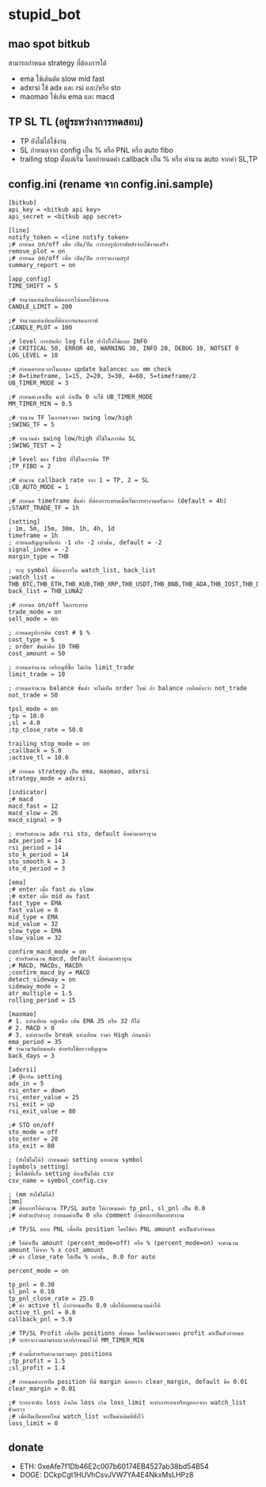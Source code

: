 # stupid_bot

## mao spot bitkub
สามารถกำหนด strategy ที่ต้องการได้
- ema ใช้เส้นตัด slow mid fast
- adxrsi ใช้ adx และ rsi และ/หรือ sto
- maomao ใช้เส้น ema และ macd

## TP SL TL (อยู่ระหว่างการทดสอบ)
- TP ยังไม่ได้ใช้งาน
- SL กำหนดจาก config เป็น % หรือ PNL หรือ auto fibo
- trailing stop ตั้งแต่เริ่ม โดยกำหนดค่า callback เป็น % หรือ คำนวน auto จากค่า SL,TP

## config.ini (rename จาก config.ini.sample)

    [bitkub]
    api_key = <bitkub api key>
    api_secret = <bitkub app secret>

    [line]
    notify_token = <line notify token>
    ;# กำหนด on/off เพื่อ เปิด/ปิด การลบรูปกราฟหลังจากใช้งานเสร็จ
    remove_plot = on
    ;# กำหนด on/off เพื่อ เปิด/ปิด การรายงานสรุป
    summary_report = on

    [app_config]
    TIME_SHIFT = 5

    ;# จำนวนแท่งเทียนที่ต้องการให้บอทใช้ทำงาน
    CANDLE_LIMIT = 200

    ;# จำนวนแท่งเทียนที่ต้องการแสดงกราฟ
    ;CANDLE_PLOT = 100

    ;# level การบันทึก log file ทั่วไปให้ใช้แบบ INFO
    ;# CRITICAL 50, ERROR 40, WARNING 30, INFO 20, DEBUG 10, NOTSET 0
    LOG_LEVEL = 10

    ;# กำหนดรอบเวลาในแสดง update balancec และ mm check
    ;# 0=timeframe, 1=15, 2=20, 3=30, 4=60, 5=timeframe/2 
    UB_TIMER_MODE = 3

    ;# กำหนดเาลาเป็น นาที ถ้าเป็น 0 จะใช้ UB_TIMER_MODE
    MM_TIMER_MIN = 0.5

    ;# จำนวน TF ในการตรวจหา swing low/high
    ;SWING_TF = 5

    ;# จำนวนค่า swing low/high ที่ใช้ในการคิด SL
    ;SWING_TEST = 2

    ;# level ของ fibo ที่ใช้ในการคิด TP
    ;TP_FIBO = 2

    ;# คำนวน callback rate จาก 1 = TP, 2 = SL
    ;CB_AUTO_MODE = 1

    ;# กำหนด timeframe ขั้นต่ำ ที่ต้องการเทรดเมื่อเริ่มการทำงานครั้งแรก (default = 4h)
    ;START_TRADE_TF = 1h

    [setting]
    ; 1m, 5m, 15m, 30m, 1h, 4h, 1d
    timeframe = 1h
    ; กำหนดสัญญานที่แท่ง -1 หรือ -2 เท่านั้น, default = -2
    signal_index = -2
    margin_type = THB

    ; ระบุ symbol ที่ต้องการใน watch_list, back_list
    ;watch_list = THB_BTC,THB_ETH,THB_KUB,THB_XRP,THB_USDT,THB_BNB,THB_ADA,THB_IOST,THB_DOGE,THB_BUSD,THB_DOT,THB_NEAR,THB_ALPHA,THB_CRV,THB_LUNC,THB_ALGO,THB_1INCH,THB_ATOM,THB_LDO,THB_STG,THB_APE,THB_AXL,THB_GALA,THB_IMX,THB_JFIN,THB_OP,THB_SAND,THB_SIX,THB_ZIL
    back_list = THB_LUNA2

    ;# กำหนด on/off ในการเทรด
    trade_mode = on
    sell_mode = on

    ; กำหนดรูปการคิด cost # $ %
    cost_type = $
    ; order ขั้นต่ำคือ 10 THB
    cost_amount = 50

    ; กำหนดจำนวน เหรียญที่ซื้อ ไม่เกิน limit_trade
    limit_trade = 10

    ; กำหนดจำนวน balance ขั้นต่ำ จะไม่เปิด order ใหม่ ถ้า balance เหลือต่ำกว่า not_trade
    not_trade = 50

    tpsl_mode = on
    ;tp = 10.0
    ;sl = 4.0
    ;tp_close_rate = 50.0

    trailing_stop_mode = on
    ;callback = 5.0
    ;active_tl = 10.0

    ;# กำหนด strategy เป็น ema, maomao, adxrsi
    strategy_mode = adxrsi

    [indicator]
    ;# macd
    macd_fast = 12
    macd_slow = 26
    macd_signal = 9

    ; สำหรับคำนวน adx rsi sto, default คือค่ามาตราฐาน
    adx_period = 14
    rsi_period = 14
    sto_k_period = 14
    sto_smooth_k = 3
    sto_d_period = 3

    [ema]
    ;# enter เมื่อ fast ตัด slow
    ;# exter เมื่อ mid ตัด fast
    fast_type = EMA
    fast_value = 8
    mid_type = EMA
    mid_value = 32
    slow_type = EMA
    slow_value = 32

    confirm_macd_mode = on
    ; สำหรับคำนวน macd, default คือค่ามาตราฐาน
    ;# MACD, MACDs, MACDh
    ;confirm_macd_by = MACD
    detect_sideway = on
    sideway_mode = 2
    atr_multiple = 1.5
    rolling_period = 15

    [maomao]
    # 1. แท่งเทียน​ อยู่เหนือ​ เส้น​ EMA 35 หรือ​ 32​ ก็ได้
    # 2. MACD > 0
    # 3. แท่งราคาปิด​ break ​แท่งเทียน​ ราคา ​High ก่อนหน้า
    ema_period = 35
    # จำนวนวันย้อนหลัง สำหรับใช้ตรวจสัญญาน
    back_days = 3

    [adxrsi]
    ;# @อาร์ม setting
    adx_in = 5
    rsi_enter = down
    rsi_enter_value = 25
    rsi_exit = up
    rsi_exit_value = 80

    ;# STO on/off
    sto_mode = off
    sto_enter = 20
    sto_exit = 80

    ; (ยังใช่ไม่ได้) กำหนดค่า setting แยกตาม symbol
    [symbols_setting]
    ; ชื่อไฟล์ที่เก็บ setting ต้องเป็นไฟล์ csv
    csv_name = symbol_config.csv

    ; (mm ยังใช่ไม่ได้)
    [mm]
    ;# ต้องการให้คำนวน TP/SL auto ให้กำหนดค่า tp_pnl, sl_pnl เป็น 0.0 
    ;# ค่าตัวแปรต่างๆ กำหนดค่าเป็น 0 หรือ comment ถ้าต้องการปิดการทำงาน

    ;# TP/SL แบบ PNL เพื่อปิด position โดยใช้ค่า PNL amount มาเป็นตัวกำหนด

    ;# ใส่ค่าเป็น amount (percent_mode=off) หรือ % (percent_mode=on) จะคำนวน amount ให้จาก % x cost_amount
    ;# ค่า close_rate ใส่เป็น % เท่านั้น, 0.0 for auto

    percent_mode = on

    tp_pnl = 0.30
    sl_pnl = 0.10
    tp_pnl_close_rate = 25.0
    ;# ค่า active tl ถ้ากำหนดเป็น 0.0 เพื่อให้บอทคำนวนค่าให้
    active_tl_pnl = 0.0
    callback_pnl = 5.0

    ;# TP/SL Profit เพื่อปิด positions ทั้งหมด โดยใช้ค่าผลรวมของ profit มาเป็นตัวกำหนด 
    ;# จะทำจะงานตามรอบเวลาที่กำหนดไว้ที่ MM_TIMER_MIN
    
    ;# ส่วนนี้สำหรับคำนวนรวมทุก positions
    ;tp_profit = 1.5
    ;sl_profit = 1.4

    ;# กำหนดค่าการปิด position ที่มี margin น้อยกว่า clear_margin, default คีอ 0.01
    clear_margin = 0.01

    ;# ระบบจะนับ loss ถ้าเกิด loss เกิน loss_limit จะทำการเอาเหรียญออกจาก watch_list ชั่วคราว
    ;# เมื่อปิดเปิดบอทใหม่ watch_list จะเป็นค่าเดิมที่ตั้งไว้
    loss_limit = 0

## donate
- ETH: 0xeAfe7f1Db46E2c007b60174EB4527ab38bd54B54
- DOGE: DCkpCgt1HUVhCsvJVW7YA4E4NkxMsLHPz8